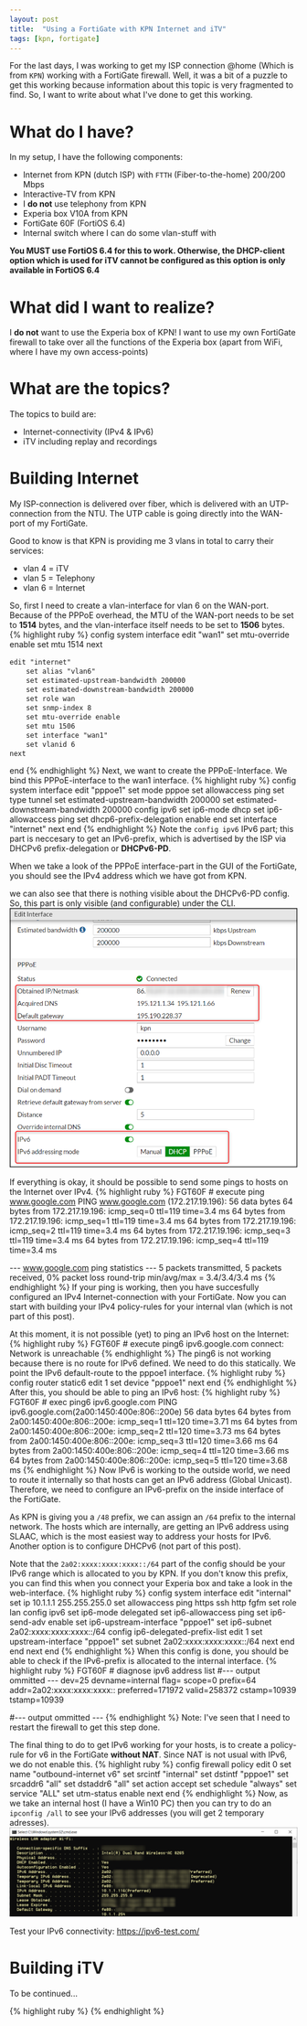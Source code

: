 ```yaml
---
layout: post
title:  "Using a FortiGate with KPN Internet and iTV"
tags: [kpn, fortigate]
---
```

For the last days, I was working to get my ISP connection @home (Which is from `KPN`) working with a FortiGate firewall. Well, it was a bit of a puzzle to get this working because information about this topic is very fragmented to find. So, I want to write about what I've done to get this working.

# What do I have? #

In my setup, I have the following components:
* Internet from KPN (dutch ISP) with `FTTH` (Fiber-to-the-home) 200/200 Mbps
* Interactive-TV from KPN
* I **do not**  use telephony from KPN
* Experia box V10A from KPN
* FortiGate 60F (FortiOS 6.4)
* Internal switch where I can do some vlan-stuff with

**You MUST use FortiOS 6.4 for this to work. Otherwise, the DHCP-client option which is used for iTV cannot be configured as this option is only available in FortiOS 6.4**


# What did I want to realize? #

I **do not** want to use the Experia box of KPN! I want to use my own FortiGate firewall to take over all the functions of the Experia box (apart from WiFi, where I have my own access-points)

# What are the topics? #

The topics to build are:
* Internet-connectivity (IPv4 & IPv6)
* iTV including replay and recordings

# Building Internet
My ISP-connection is delivered over fiber, which is delivered with an UTP-connection from the NTU. The UTP cable is going directly into the WAN-port of my FortiGate.

Good to know is that KPN is providing me 3 vlans in total to carry their services:
* vlan 4 = iTV
* vlan 5 = Telephony
* vlan 6 = Internet

So, first I need to create a vlan-interface for vlan 6 on the WAN-port. Because of the PPPoE overhead, the MTU of the WAN-port needs to be set to **1514** bytes, and the vlan-interface itself needs to be set to **1506** bytes.
{% highlight ruby %}
config system interface
    edit "wan1"
        set mtu-override enable
        set mtu 1514
    next

    edit "internet"
        set alias "vlan6"
        set estimated-upstream-bandwidth 200000
        set estimated-downstream-bandwidth 200000
        set role wan
        set snmp-index 8
        set mtu-override enable
        set mtu 1506
        set interface "wan1"
        set vlanid 6
    next
end
{% endhighlight %}
Next, we want to create the PPPoE-Interface. We bind this PPPoE-interface to the wan1 interface.
{% highlight ruby %}
config system interface
    edit "pppoe1"
        set mode pppoe
        set allowaccess ping
        set type tunnel
        set estimated-upstream-bandwidth 200000
        set estimated-downstream-bandwidth 200000
        config ipv6
            set ip6-mode dhcp
            set ip6-allowaccess ping
            set dhcp6-prefix-delegation enable
        end
        set interface "internet"
    next
end
{% endhighlight %}
Note the `config ipv6` IPv6 part; this part is neccesary to get an IPv6-prefix, which is advertised by the ISP via DHCPv6 prefix-delegation or **DHCPv6-PD**.

When we take a look of the PPPoE interface-part in the GUI of the FortiGate, you should see the IPv4 address which we have got from KPN.

 we can also see that there is nothing visible about the DHCPv6-PD config. So, this part is only visible (and configurable) under the CLI.
![My helpful screenshot](/media/2020/9/6/1.png)


If everything is okay, it should be possible to send some pings to hosts on the Internet over IPv4.
{% highlight ruby %}
FGT60F # execute ping www.google.com
PING www.google.com (172.217.19.196): 56 data bytes
64 bytes from 172.217.19.196: icmp_seq=0 ttl=119 time=3.4 ms
64 bytes from 172.217.19.196: icmp_seq=1 ttl=119 time=3.4 ms
64 bytes from 172.217.19.196: icmp_seq=2 ttl=119 time=3.4 ms
64 bytes from 172.217.19.196: icmp_seq=3 ttl=119 time=3.4 ms
64 bytes from 172.217.19.196: icmp_seq=4 ttl=119 time=3.4 ms

--- www.google.com ping statistics ---
5 packets transmitted, 5 packets received, 0% packet loss
round-trip min/avg/max = 3.4/3.4/3.4 ms
{% endhighlight %}
If your ping is working, then you have succesfully configured an IPv4 Internet-connection with your FortiGate. Now you can start with building your IPv4 policy-rules for your internal vlan (which is not part of this post).

At this moment, it is not possible (yet) to ping an IPv6 host on the Internet:
{% highlight ruby %}
FGT60F # execute ping6 ipv6.google.com
connect: Network is unreachable
{% endhighlight %}
The ping6 is not working because there is no route for IPv6 defined. We need to do this statically. We point the IPv6 default-route to the pppoe1 interface.
{% highlight ruby %}
config router static6
    edit 1
        set device "pppoe1"
    next
end
{% endhighlight %}
After this, you should be able to ping an IPv6 host:
{% highlight ruby %}
FGT60F # exec ping6 ipv6.google.com
PING ipv6.google.com(2a00:1450:400e:806::200e) 56 data bytes
64 bytes from 2a00:1450:400e:806::200e: icmp_seq=1 ttl=120 time=3.71 ms
64 bytes from 2a00:1450:400e:806::200e: icmp_seq=2 ttl=120 time=3.73 ms
64 bytes from 2a00:1450:400e:806::200e: icmp_seq=3 ttl=120 time=3.66 ms
64 bytes from 2a00:1450:400e:806::200e: icmp_seq=4 ttl=120 time=3.66 ms
64 bytes from 2a00:1450:400e:806::200e: icmp_seq=5 ttl=120 time=3.68 ms
{% endhighlight %}
Now IPv6 is working to the outside world, we need to route it internally so that hosts can get an IPv6 address (Global Unicast). Therefore, we need to configure an IPv6-prefix on the inside interface of the FortiGate.

As KPN is giving you a `/48` prefix, we can assign an `/64` prefix to the internal network. The hosts which are internally, are getting an IPv6 address using SLAAC, which is the most easiest way to address your hosts for IPv6. Another option is to configure DHCPv6 (not part of this post).

Note that the `2a02:xxxx:xxxx:xxxx::/64` part of the config should be your IPv6 range which is allocated to you by KPN. If you don't know this prefix, you can find this when you connect your Experia box and take a look in the web-interface.
{% highlight ruby %}
config system interface
    edit "internal"
        set ip 10.1.1.1 255.255.255.0
        set allowaccess ping https ssh http fgfm
        set role lan
        config ipv6
            set ip6-mode delegated
            set ip6-allowaccess ping
            set ip6-send-adv enable
            set ip6-upstream-interface "pppoe1"
            set ip6-subnet 2a02:xxxx:xxxx:xxxx::/64
            config ip6-delegated-prefix-list
                edit 1
                    set upstream-interface "pppoe1"
                    set subnet 2a02:xxxx:xxxx:xxxx::/64
                next
            end
        end
    next
end
{% endhighlight %}
When this config is done, you should be able to check if the IPv6-prefix is allocated to the internal interface.
{% highlight ruby %}
FGT60F # diagnose ipv6 address list
#--- output ommitted ---
dev=25 devname=internal flag= scope=0 prefix=64 addr=2a02:xxxx:xxxx:xxxx:: preferred=171972 valid=258372 cstamp=10939 tstamp=10939

#--- output ommitted ---
{% endhighlight %}
Note: I've seen that I need to restart the firewall to get this step done.

The final thing to do to get IPv6 working for your hosts, is to create a policy-rule for v6 in the FortiGate **without NAT**. Since NAT is not usual with IPv6, we do not enable this.
{% highlight ruby %}
config firewall policy
    edit 0
        set name "outbound-internet v6"
        set srcintf "internal"
        set dstintf "pppoe1"
        set srcaddr6 "all"
        set dstaddr6 "all"
        set action accept
        set schedule "always"
        set service "ALL"
        set utm-status enable
	next
end
{% endhighlight %}
Now, as we take an internal host (I have a Win10 PC) then you can try to do an `ipconfig /all` to see your IPv6 addresses (you will get 2 temporary adresses).
![My helpful screenshot](/media/2020/9/6/2.png)

Test your IPv6 connectivity: https://ipv6-test.com/











# Building iTV

To be continued...




{% highlight ruby %}
{% endhighlight %}
